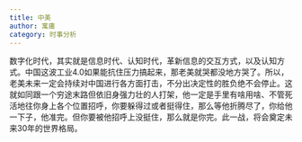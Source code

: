 ```yaml
---
title: 中美
author: 寓庸
category: 时事分析
---
```

数字化时代，其实就是信息时代、认知时代，革新信息的交互方式，以及认知方式。中国这波工业4.0如果能抗住压力搞起来，那老美就哭都没地方哭了。所以，老美未来一定会持续对中国进行各方面打击，不分出决定性的胜负绝不会停止。这就如同跟一个穷途末路但依旧身强力壮的人打架，他一定是手里有啥用啥、不管死活地往你身上各个位置招呼，你要躲得过或者挺得住，那么等他折腾尽了，你给他一下子，他准完。但你要被他招呼上没挺住，那么就是你完。此一战，将会奠定未来30年的世界格局。